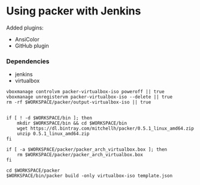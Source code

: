 # Using packer with Jenkins



Added plugins:
+   AnsiColor
+   GitHub plugin

### Dependencies
+   jenkins
+   virtualbox


```
vboxmanage controlvm packer-virtualbox-iso poweroff || true
vboxmanage unregistervm packer-virtualbox-iso --delete || true
rm -rf $WORKSPACE/packer/output-virtualbox-iso || true


if [ ! -d $WORKSPACE/bin ]; then
    mkdir $WORKSPACE/bin && cd $WORKSPACE/bin
    wget https://dl.bintray.com/mitchellh/packer/0.5.1_linux_amd64.zip
    unzip 0.5.1_linux_amd64.zip
fi

if [ -a $WORKSPACE/packer/packer_arch_virtualbox.box ]; then
    rm $WORKSPACE/packer/packer_arch_virtualbox.box
fi

cd $WORKSPACE/packer
$WORKSPACE/bin/packer build -only virtualbox-iso template.json
```
